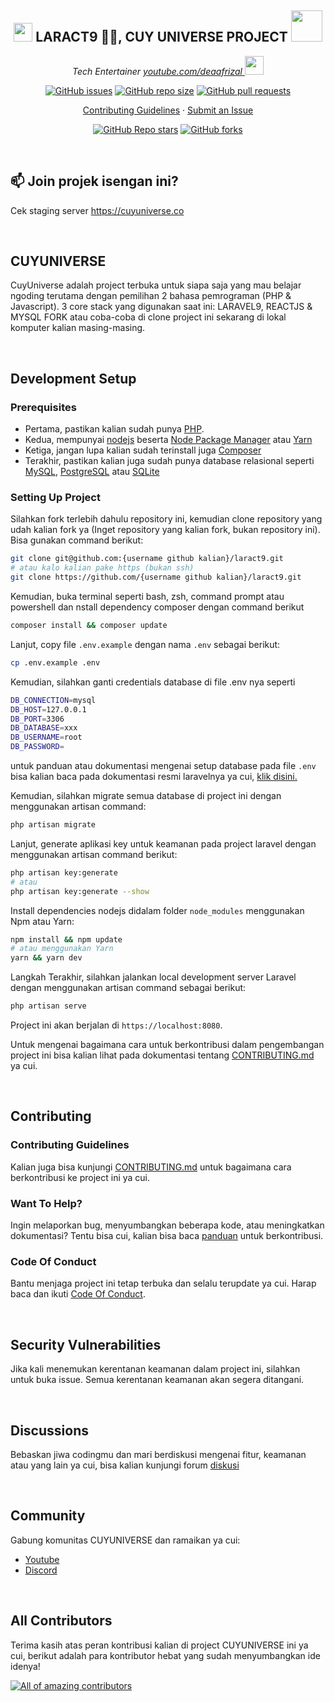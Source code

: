 <h2 align="center"><img src="https://emojis.slackmojis.com/emojis/images/1531849430/4246/blob-sunglasses.gif?1531849430" width="30"/> LARACT9 🐱‍💻, CUY UNIVERSE PROJECT <img src="https://media.giphy.com/media/12oufCB0MyZ1Go/giphy.gif" width="50"></h2>

<p align="center"><em>Tech Entertainer <a href="https://youtube.com/deaafrizal">youtube.com/deaafrizal
</a><img src="https://media.giphy.com/media/WUlplcMpOCEmTGBtBW/giphy.gif" width="30"> 
</em></p>

<p align="center">
    <a href="https://github.com/deaaprizal/laract9/issues"><img src="https://img.shields.io/github/issues/deaaprizal/laract9" alt="GitHub issues"></a>
    <a href="https://github.com/deaaprizal/laract9"><img alt="GitHub repo size" src="https://img.shields.io/github/repo-size/deaaprizal/laract9"></a>
    <a href="https://github.com/deaaprizal/laract9/pulls"><img alt="GitHub pull requests" src="https://img.shields.io/github/issues-pr/deaaprizal/laract9"></a>
</p>

<p align="center">
  <a href="https://github.com/ideaaprizal/laract9/blob/main/CONTRIBUTING.md">Contributing Guidelines</a>
  ·
  <a href="https://github.com/deaaprizal/laract9/issues/new">Submit an Issue</a>
  <br>

 <p align="center">
    <a href="https://github.com/deaaprizal/laract9/"><img alt="GitHub Repo stars" src="https://img.shields.io/github/stars/deaaprizal/laract9?style=social"></a>
    <a href="https://github.com/deaaprizal/laract9/"><img alt="GitHub forks" src="https://img.shields.io/github/forks/deaaprizal/laract9?style=social"></a>
  </p>
</p>

<br>

## 📫 Join projek isengan ini?
Cek staging server https://cuyuniverse.co

<br>

## CUYUNIVERSE
CuyUniverse adalah project terbuka untuk siapa saja yang mau belajar ngoding terutama dengan pemilihan 2 bahasa pemrograman (PHP & Javascript).
3 core stack yang digunakan saat ini: LARAVEL9, REACTJS & MYSQL
FORK atau coba-coba di clone project ini sekarang di lokal komputer kalian masing-masing.


<br/>

## Development Setup
### Prerequisites
- Pertama, pastikan kalian sudah punya [PHP](https://php.net).
- Kedua, mempunyai [nodejs](https://nodejs.org) beserta [Node Package Manager](https://www.npmjs.com/get-npm) atau [Yarn](https://classic.yarnpkg.com/lang/en/docs/install/)
- Ketiga, jangan lupa kalian sudah terinstall juga [Composer](https://getcomposer.org)
- Terakhir, pastikan kalian juga sudah punya database relasional seperti [MySQL](https://www.mysql.com/downloads/), [PostgreSQL](https://www.enterprisedb.com/downloads/postgres-postgresql-downloads) atau [SQLite](https://www.sqlite.com/download.html)

### Setting Up Project

Silahkan fork terlebih dahulu repository ini, kemudian clone repository yang udah kalian fork ya (Inget repository yang kalian fork, bukan repository ini). 
Bisa gunakan command berikut:
```bash
git clone git@github.com:{username github kalian}/laract9.git
# atau kalo kalian pake https (bukan ssh)
git clone https://github.com/{username github kalian}/laract9.git
```
Kemudian, buka terminal seperti bash, zsh, command prompt atau powershell dan nstall dependency composer dengan command berikut
```bash
composer install && composer update
```
Lanjut, copy file `.env.example` dengan nama `.env` sebagai berikut:
```bash
cp .env.example .env
```
Kemudian, silahkan ganti credentials database di file .env nya seperti
```bash
DB_CONNECTION=mysql
DB_HOST=127.0.0.1
DB_PORT=3306
DB_DATABASE=xxx
DB_USERNAME=root
DB_PASSWORD=
```
untuk panduan atau dokumentasi mengenai setup database pada file `.env` bisa kalian baca pada dokumentasi resmi laravelnya ya cui, [klik disini.](https://laravel.com/docs/9.x/database)

Kemudian, silahkan migrate semua database di project ini dengan menggunakan artisan command:
```bash
php artisan migrate
```
Lanjut, generate aplikasi key untuk keamanan pada project laravel dengan menggunakan artisan command berikut:
```bash
php artisan key:generate
# atau 
php artisan key:generate --show
```
Install dependencies nodejs didalam folder `node_modules` menggunakan Npm atau Yarn:
```bash
npm install && npm update
# atau menggunakan Yarn
yarn && yarn dev
```
Langkah Terakhir, silahkan jalankan local development server Laravel dengan menggunakan artisan command sebagai berikut:
```bash
php artisan serve
```
Project ini akan berjalan di `https://localhost:8080`.

Untuk mengenai bagaimana cara untuk berkontribusi dalam pengembangan project ini bisa kalian lihat pada dokumentasi tentang [CONTRIBUTING.md](https://github.com/deaaprizal/laract9/blob/main/CONTRIBUTING.md) ya cui.


<br>

## Contributing
### Contributing Guidelines
Kalian juga bisa kunjungi [CONTRIBUTING.md](https://github.com/deaaprizal/laract9/blob/main/CONTRIBUTING.md) untuk bagaimana cara berkontribusi ke project ini ya cui.
### Want To Help?
Ingin melaporkan bug, menyumbangkan beberapa kode, atau meningkatkan dokumentasi? Tentu bisa cui, kalian bisa baca [panduan](https://github.com/deaaprizal/laract9/blob/main/CONTRIBUTING.md) untuk berkontribusi.
### Code Of Conduct
Bantu menjaga project ini tetap terbuka dan selalu terupdate ya cui. Harap baca dan ikuti [Code Of Conduct]().

<br>

## Security Vulnerabilities
Jika kali menemukan kerentanan keamanan dalam project ini, silahkan untuk buka issue. Semua kerentanan keamanan akan segera ditangani.

<br>

## Discussions
Bebaskan jiwa codingmu dan mari berdiskusi mengenai fitur, keamanan atau yang lain ya cui, bisa kalian kunjungi forum [diskusi](https://github.com/deaaprizal/laract9/discussions.)

<br>

## Community
Gabung komunitas CUYUNIVERSE dan ramaikan ya cui:
- [Youtube](https://youtube.com/deaafrizal)
- [Discord]()

<br>

## All Contributors
Terima kasih atas peran kontribusi kalian di project CUYUNIVERSE ini ya cui, berikut adalah para kontributor hebat yang sudah menyumbangkan ide idenya!

<a href="https://github.com/deaaprizal/laract9/graphs/contributors"><img src="https://contrib.rocks/image?repo=deaaprizal/laract9" alt="All of amazing contributors"></a>
